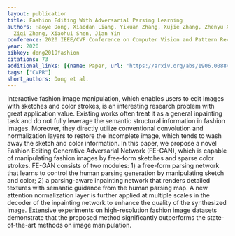 ```yaml
---
layout: publication
title: Fashion Editing With Adversarial Parsing Learning
authors: Haoye Dong, Xiaodan Liang, Yixuan Zhang, Xujie Zhang, Zhenyu Xie, Bowen Wu,
  Ziqi Zhang, Xiaohui Shen, Jian Yin
conference: 2020 IEEE/CVF Conference on Computer Vision and Pattern Recognition (CVPR)
year: 2020
bibkey: dong2019fashion
citations: 73
additional_links: [{name: Paper, url: 'https://arxiv.org/abs/1906.00884'}]
tags: ["CVPR"]
short_authors: Dong et al.
---
```

Interactive fashion image manipulation, which enables users to edit images
with sketches and color strokes, is an interesting research problem with great
application value. Existing works often treat it as a general inpainting task
and do not fully leverage the semantic structural information in fashion
images. Moreover, they directly utilize conventional convolution and
normalization layers to restore the incomplete image, which tends to wash away
the sketch and color information. In this paper, we propose a novel Fashion
Editing Generative Adversarial Network (FE-GAN), which is capable of
manipulating fashion images by free-form sketches and sparse color strokes.
FE-GAN consists of two modules: 1) a free-form parsing network that learns to
control the human parsing generation by manipulating sketch and color; 2) a
parsing-aware inpainting network that renders detailed textures with semantic
guidance from the human parsing map. A new attention normalization layer is
further applied at multiple scales in the decoder of the inpainting network to
enhance the quality of the synthesized image. Extensive experiments on
high-resolution fashion image datasets demonstrate that the proposed method
significantly outperforms the state-of-the-art methods on image manipulation.